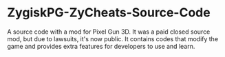 # ZygiskPG-ZyCheats-Source-Code
A source code with a mod for Pixel Gun 3D. It was a paid closed source mod, but due to lawsuits, it's now public. It contains codes that modify the game and provides extra features for developers to use and learn.

